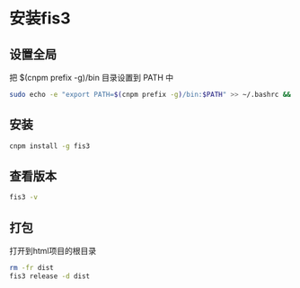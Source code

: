 安装fis3
======
设置全局
-----
把 $(cnpm prefix -g)/bin 目录设置到 PATH 中
```bash
sudo echo -e "export PATH=$(cnpm prefix -g)/bin:$PATH" >> ~/.bashrc && source ~/.bashrc
```

安装
------
```bash
cnpm install -g fis3
```

查看版本
------
```bash
fis3 -v
```

打包
------
打开到html项目的根目录
```bash
rm -fr dist
fis3 release -d dist
```